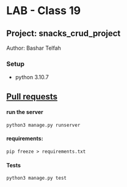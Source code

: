 # LAB - Class 19

## Project: snacks_crud_project

Author: Bashar Telfah

### Setup
-  python 3.10.7

## [Pull requests](https://github.com/Bashra99/snacks_crud_project/pull/1)


#### run the server
```
python3 manage.py runserver
```

#### requirements:
```
pip freeze > requirements.txt
```

#### Tests
```
python3 manage.py test
```